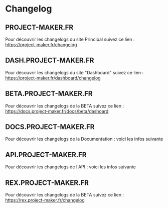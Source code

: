# Changelog

## PROJECT-MAKER.FR
Pour découvrir les changelogs du site Principal suivez ce lien : https://project-maker.fr/changelog
## DASH.PROJECT-MAKER.FR
Pour découvrir les changelogs du site "Dashboard" suivez ce lien : https://project-maker.fr/dashboard/changelog
## BETA.PROJECT-MAKER.FR
Pour découvrir les changelogs de la BETA suivez ce lien : https://docs.project-maker.fr/docs/beta/dashoard
## DOCS.PROJECT-MAKER.FR
Pour découvrir les changelogs de la Documentation : voici les infos suivante
## API.PROJECT-MAKER.FR
Pour découvrir les changelogs de l'API : voici les infos suivante
## REX.PROJECT-MAKER.FR
Pour découvrir les changelogs de la BETA suivez ce lien : https://rex.project-maker.fr/changelog

